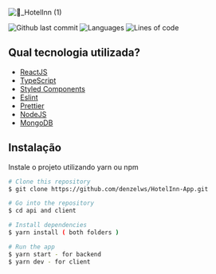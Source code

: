 ![🏨_HotelInn (1)](https://user-images.githubusercontent.com/101350793/219147426-2904f788-6f3d-4644-a8eb-dddb4eeee209.png)

![Github last commit](https://img.shields.io/github/commit-activity/m/denzelws/HotelInn-App) ![Languages](https://img.shields.io/github/languages/count/denzelws/HotelInn-App) ![Lines of code](https://img.shields.io/tokei/lines/github/denzelws/HotelInn-App)

## Qual tecnologia utilizada?

 - [ReactJS](https://reactjs.org/)
 - [TypeScript](https://www.typescriptlang.org/)
 - [Styled Components](https://styled-components.com/)
  - [Eslint](https://eslint.org/)
  - [Prettier](https://prettier.io/)
  - [NodeJS](https://nodejs.org/en/)
  - [MongoDB](https://www.mongodb.com/)


## Instalação

Instale o projeto utilizando yarn ou npm

```bash
# Clone this repository
$ git clone https://github.com/denzelws/HotelInn-App.git

# Go into the repository
$ cd api and client

# Install dependencies
$ yarn install ( both folders )

# Run the app
$ yarn start - for backend 
$ yarn dev - for client
```
    
